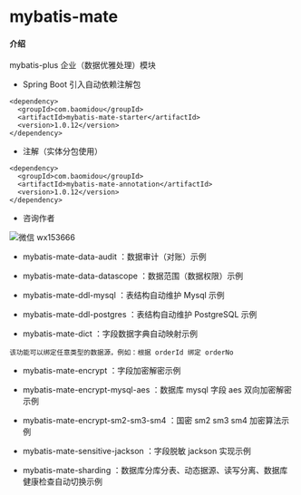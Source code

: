 # mybatis-mate

#### 介绍
mybatis-plus 企业（数据优雅处理）模块

- Spring Boot 引入自动依赖注解包

```
<dependency>
  <groupId>com.baomidou</groupId>
  <artifactId>mybatis-mate-starter</artifactId>
  <version>1.0.12</version>
</dependency>
```

- 注解（实体分包使用）

```
<dependency>
  <groupId>com.baomidou</groupId>
  <artifactId>mybatis-mate-annotation</artifactId>
  <version>1.0.12</version>
</dependency>
```

- 咨询作者

![微信 wx153666](https://images.gitee.com/uploads/images/2021/0903/235825_2d017339_12260.jpeg)

- mybatis-mate-data-audit ：数据审计（对账）示例


- mybatis-mate-data-datascope ：数据范围（数据权限）示例


- mybatis-mate-ddl-mysql ：表结构自动维护 Mysql 示例


- mybatis-mate-ddl-postgres ：表结构自动维护 PostgreSQL 示例


- mybatis-mate-dict ：字段数据字典自动映射示例

`该功能可以绑定任意类型的数据源，例如：根据 orderId 绑定 orderNo`


- mybatis-mate-encrypt ：字段加密解密示例


- mybatis-mate-encrypt-mysql-aes ：数据库 mysql 字段 aes 双向加密解密示例


- mybatis-mate-encrypt-sm2-sm3-sm4 ：国密 sm2 sm3 sm4 加密算法示例


- mybatis-mate-sensitive-jackson ：字段脱敏 jackson 实现示例


- mybatis-mate-sharding ：数据库分库分表、动态据源、读写分离、数据库健康检查自动切换示例

